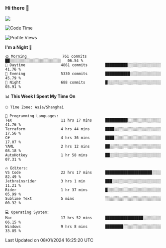 ### Hi there 👋

<!--
**JJAYCHEN1e/jjaychen1e** is a ✨ _special_ ✨ repository because its `README.md` (this file) appears on your GitHub profile.

Here are some ideas to get you started:

- 🔭 I’m currently working on ...
- 🌱 I’m currently learning ...
- 👯 I’m looking to collaborate on ...
- 🤔 I’m looking for help with ...
- 💬 Ask me about ...
- 📫 How to reach me: ...
- 😄 Pronouns: ...
- ⚡ Fun fact: ...
-->

[![](https://github-readme-stats.vercel.app/api?username=jjaychen1e&show_icons=true)](https://github.com/jjaychen1e/github-readme-stats?count_private=true)

<!--START_SECTION:waka-->
![Code Time](http://img.shields.io/badge/Code%20Time-930%20hrs%207%20mins-blue)

![Profile Views](http://img.shields.io/badge/Profile%20Views-2-blue)

**I'm a Night 🦉** 

```text
🌞 Morning                761 commits         ██░░░░░░░░░░░░░░░░░░░░░░░   06.54 % 
🌆 Daytime                4861 commits        ██████████░░░░░░░░░░░░░░░   41.76 % 
🌃 Evening                5330 commits        ███████████░░░░░░░░░░░░░░   45.79 % 
🌙 Night                  688 commits         █░░░░░░░░░░░░░░░░░░░░░░░░   05.91 % 
```


📊 **This Week I Spent My Time On** 

```text
🕑︎ Time Zone: Asia/Shanghai

💬 Programming Languages: 
TeX                      11 hrs 17 mins      ██████████░░░░░░░░░░░░░░░   41.76 % 
Terraform                4 hrs 44 mins       ████░░░░░░░░░░░░░░░░░░░░░   17.56 % 
C#                       4 hrs 36 mins       ████░░░░░░░░░░░░░░░░░░░░░   17.07 % 
YAML                     2 hrs 12 mins       ██░░░░░░░░░░░░░░░░░░░░░░░   08.18 % 
AutoHotkey               1 hr 58 mins        ██░░░░░░░░░░░░░░░░░░░░░░░   07.31 % 

🔥 Editors: 
VS Code                  22 hrs 17 mins      █████████████████████░░░░   82.49 % 
Jetbrainsrider           3 hrs 1 min         ███░░░░░░░░░░░░░░░░░░░░░░   11.21 % 
Rider                    1 hr 37 mins        █░░░░░░░░░░░░░░░░░░░░░░░░   05.99 % 
Sublime Text             5 mins              ░░░░░░░░░░░░░░░░░░░░░░░░░   00.32 % 

💻 Operating System: 
Mac                      17 hrs 52 mins      █████████████████░░░░░░░░   66.15 % 
Windows                  9 hrs 8 mins        ████████░░░░░░░░░░░░░░░░░   33.85 % 
```


 Last Updated on 08/01/2024 16:25:20 UTC
<!--END_SECTION:waka-->
